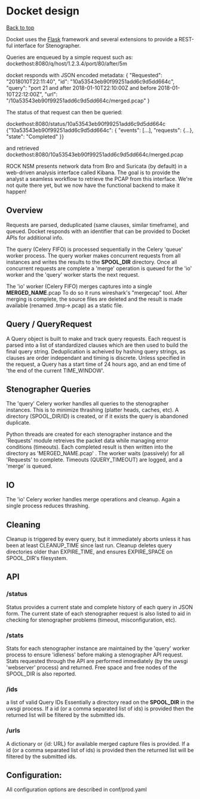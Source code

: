 # Docket design

[Back to top](README.md)

Docket uses the [Flask](http://flask.pocoo.org/) framework and several
extensions to provide a REST-ful interface for Stenographer. 

Queries are enqueued by a simple request such as:
dockethost:8080/q/host/1.2.3.4/port/80/after/5m

docket responds with JSON encoded metadata:
{
    "Requested": "2018010T22:11:40",
    "id": "10a53543eb90f99251add6c9d5dd664c",
    "query": "port 21 and after 2018-01-10T22:10:00Z and before 2018-01-10T22:12:00Z",
    "url": "/10a53543eb90f99251add6c9d5dd664c/merged.pcap"
}

The status of that request can then be queried:

dockethost:8080/status/10a53543eb90f99251add6c9d5dd664c
{"10a53543eb90f99251add6c9d5dd664c": { "events": [...], "requests": {...}, "state": "Completed" }}

and retrieved
dockethost:8080/10a53543eb90f99251add6c9d5dd664c/merged.pcap

ROCK NSM presents network data from Bro and Suricata (by default) in a
web-driven analysis interface called Kibana. The goal is to provide the analyst
a seamless workflow to retrieve the PCAP from this interface. We're not quite
there yet, but we now have the functional backend to make it happen!

## Overview ##
Requests are parsed, deduplicated (same clauses, similar timeframe), and queued.
Docket responds with an identifier that can be provided to Docket APIs for additional info.

The query (Celery FIFO) is processed sequentially in the Celery 'queue' worker process.
The query worker makes concurrent requests from all instances and writes the results to the **SPOOL_DIR** directory. 
Once all concurrent requests are complete a 'merge' operation is queued for the 'io' worker and the 'query' worker starts the next request.

The 'io' worker (Celery FIFO) merges captures into a single **MERGED_NAME**.pcap
To do so it runs wireshark's "mergecap" tool.
After merging is complete, the source files are deleted and the result is made available (renamed .tmp->.pcap) as a static file.

## Query / QueryRequest ##
A Query object is built to make and track query requests.
Each request is parsed into a list of standardized clauses which are then used to build the final query string.
Deduplication is acheived by hashing query strings, as clauses are order independant and timing is discrete.
Unless specified in the request, a Query has a start time of 24 hours ago, and an end time of 'the end of the current TIME_WINDOW'.

## Stenographer Queries ##

The 'query' Celery worker handles all queries to the stenographer instances. 
This is to minimize thrashing (platter heads, caches, etc).
A directory (SPOOL_DIR/ID) is created, or if it exists the query is abandoned duplicate.

Python threads are created for each stenographer instance and the 'Requests' module retreives the packet data while managing error conditions (timeouts).
Each completed result is then written into the directory as 'MERGED_NAME.pcap' .
The worker waits (passively) for all 'Requests' to complete. 
Timeouts (QUERY_TIMEOUT) are logged, and a 'merge' is queued.

## IO ##

The 'io' Celery worker handles merge operations and cleanup. 
Again a single process reduces thrashing.

## Cleaning ##
Cleanup is triggered by every query, but it immediately aborts unless it has been at least CLEANUP_TIME since last run.
Cleanup deletes query directories older than EXPIRE_TIME, and ensures EXPIRE_SPACE on SPOOL_DIR's filesystem.

## API ##

### /status
Status provides a current state and complete history of each query in JSON form.
The current state of each stenographer request is also listed to aid in checking for stenographer problems (timeout, misconfiguration, etc).

### /stats
Stats for each stenographer instance are maintained by the 'query' worker process to ensure 'idleness' before making a stenographer API request.
Stats requested through the API are performed immediately (by the uwsgi 'webserver' process) and returned.
Free space and free nodes of the SPOOL_DIR is also reported.

### /ids
a list of valid Query IDs
Essentially a directory read on the **SPOOL_DIR** in the uwsgi process.
If a id (or a comma separated list of ids) is provided then the returned list will be filtered by the submitted ids.

### /urls
A dictionary or {id: URL} for available merged capture files is provided.
If a id (or a comma separated list of ids) is provided then the returned list will be filtered by the submitted ids.

## Configuration: ##
All configuration options are described in conf/prod.yaml
